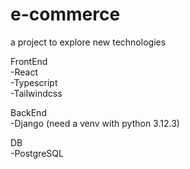 # e-commerce
a project to explore new technologies

FrontEnd\
-React\
-Typescript\
-Tailwindcss

BackEnd\
-Django (need a venv with python 3.12.3)

DB\
-PostgreSQL